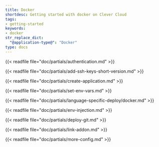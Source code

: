 ```yaml
---
title: Docker
shortdesc: Getting started with docker on Clever Cloud
tags:
- getting-started
keywords:
- docker
str_replace_dict:
  "@application-type@": "Docker"
type: docs
---
```


{{< readfile file="doc/partials/authentication.md" >}}

{{< readfile file="doc/partials/add-ssh-keys-short-version.md" >}}

{{< readfile file="doc/partials/create-application.md" >}}

{{< readfile file="doc/partials/set-env-vars.md" >}}

{{< readfile file="doc/partials/language-specific-deploy/docker.md" >}}

{{< readfile file="doc/partials/env-injection.md" >}}

{{< readfile file="doc/partials/deploy-git.md" >}}

{{< readfile file="doc/partials/link-addon.md" >}}

{{< readfile file="doc/partials/more-config.md" >}}
